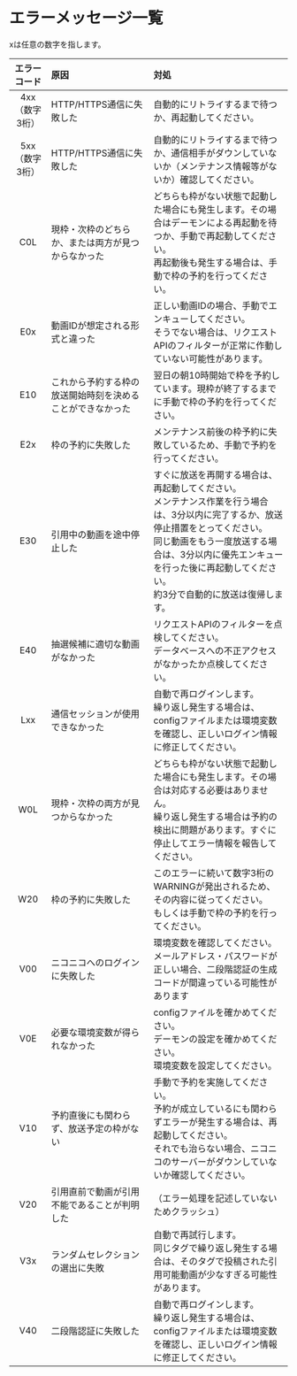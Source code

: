 # エラーメッセージ一覧

xは任意の数字を指します。

| エラーコード | 原因 | 対処 |
| :----------: | :--- | :--- |
| 4xx（数字3桁） | HTTP/HTTPS通信に失敗した | 自動的にリトライするまで待つか、再起動してください。 |
| 5xx（数字3桁） | HTTP/HTTPS通信に失敗した | 自動的にリトライするまで待つか、通信相手がダウンしていないか（メンテナンス情報等がないか）確認してください。 |
| C0L | 現枠・次枠のどちらか、または両方が見つからなかった | どちらも枠がない状態で起動した場合にも発生します。その場合はデーモンによる再起動を待つか、手動で再起動してください。<br>再起動後も発生する場合は、手動で枠の予約を行ってください。 |
| E0x | 動画IDが想定される形式と違った | 正しい動画IDの場合、手動でエンキューしてください。<br>そうでない場合は、リクエストAPIのフィルターが正常に作動していない可能性があります。 |
| E10 | これから予約する枠の放送開始時刻を決めることができなかった | 翌日の朝10時開始で枠を予約しています。現枠が終了するまでに手動で枠の予約を行ってください。 |
| E2x | 枠の予約に失敗した | メンテナンス前後の枠予約に失敗しているため、手動で予約を行ってください。 |
| E30 | 引用中の動画を途中停止した | すぐに放送を再開する場合は、再起動してください。<br>メンテナンス作業を行う場合は、3分以内に完了するか、放送停止措置をとってください。<br>同じ動画をもう一度放送する場合は、3分以内に優先エンキューを行った後に再起動してください。<br>約3分で自動的に放送は復帰します。 |
| E40 | 抽選候補に適切な動画がなかった | リクエストAPIのフィルターを点検してください。<br>データベースへの不正アクセスがなかったか点検してください。 |
| Lxx | 通信セッションが使用できなかった | 自動で再ログインします。<br>繰り返し発生する場合は、configファイルまたは環境変数を確認し、正しいログイン情報に修正してください。 |
| W0L | 現枠・次枠の両方が見つからなかった | どちらも枠がない状態で起動した場合にも発生します。その場合は対応する必要はありません。<br>繰り返し発生する場合は予約の検出に問題があります。すぐに停止してエラー情報を報告してください。 |
| W20 | 枠の予約に失敗した | このエラーに続いて数字3桁のWARNINGが発出されるため、その内容に従ってください。<br>もしくは手動で枠の予約を行ってください。 |
| V00 | ニコニコへのログインに失敗した | 環境変数を確認してください。<br>メールアドレス・パスワードが正しい場合、二段階認証の生成コードが間違っている可能性があります |
| V0E | 必要な環境変数が得られなかった | configファイルを確かめてください。<br>デーモンの設定を確かめてください。<br>環境変数を設定してください。 |
| V10 | 予約直後にも関わらず、放送予定の枠がない | 手動で予約を実施してください。<br>予約が成立しているにも関わらずエラーが発生する場合は、再起動してください。<br>それでも治らない場合、ニコニコのサーバーがダウンしていないか確認してください。 |
| V20 | 引用直前で動画が引用不能であることが判明した | （エラー処理を記述していないためクラッシュ） |
| V3x | ランダムセレクションの選出に失敗 | 自動で再試行します。<br>同じタグで繰り返し発生する場合は、そのタグで投稿された引用可能動画が少なすぎる可能性があります。 |
| V40 | 二段階認証に失敗した | 自動で再ログインします。<br>繰り返し発生する場合は、configファイルまたは環境変数を確認し、正しいログイン情報に修正してください。 |